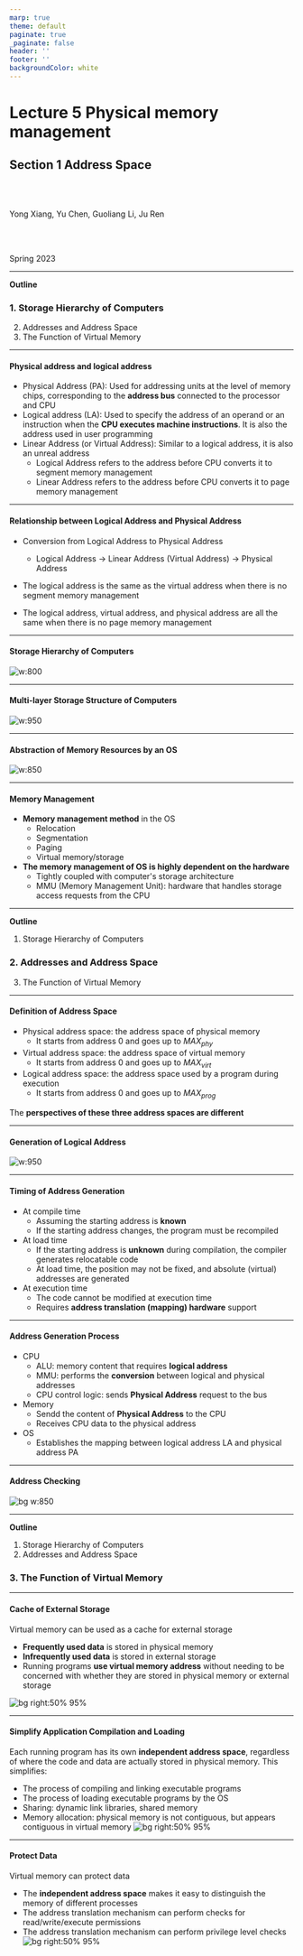 ```yaml
---
marp: true
theme: default
paginate: true
_paginate: false
header: ''
footer: ''
backgroundColor: white
---
```


<!-- theme: gaia -->
<!-- _class: lead -->

# Lecture 5 Physical memory management
## Section 1 Address Space
<br>
<br>

Yong Xiang, Yu Chen, Guoliang Li, Ju Ren

<br>
<br>

Spring 2023

---
**Outline**

### 1. Storage Hierarchy of Computers
2. Addresses and Address Space
3. The Function of Virtual Memory

---
<style scoped>
{
  font-size: 30px
}
</style>

#### Physical address and logical address

- Physical Address (PA): Used for addressing units at the level of memory chips, corresponding to the **address bus** connected to the processor and CPU
- Logical address (LA): Used to specify the address of an operand or an instruction when the **CPU executes machine instructions**. It is also the address used in user programming
- Linear Address (or Virtual Address): Similar to a logical address, it is also an unreal address
   - Logical Address refers to the address before CPU converts it to segment memory management
   - Linear Address refers to the address before CPU converts it to page memory management

---
#### Relationship between Logical Address and Physical Address

- Conversion from Logical Address to Physical Address
   - Logical Address -> Linear Address (Virtual Address) -> Physical Address

- The logical address is the same as the virtual address when there is no segment memory management
- The logical address, virtual address, and physical address are all the same when there is no page memory management

---
#### Storage Hierarchy of Computers

![w:800](figs/computer.png)



---

#### Multi-layer Storage Structure of Computers
![w:950](figs/mem-layers.png)


---
#### Abstraction of Memory Resources by an OS
![w:850](figs/os-mem-mgr.png)



---

#### Memory Management

- **Memory management method** in the OS
   - Relocation
   - Segmentation
   - Paging
   - Virtual memory/storage
- **The memory management of OS is highly dependent on the hardware**
   - Tightly coupled with computer's storage architecture
   - MMU (Memory Management Unit): hardware that handles storage access requests from the CPU


---
**Outline**

1. Storage Hierarchy of Computers
### 2. Addresses and Address Space
3. The Function of Virtual Memory

---

#### Definition of Address Space


- Physical address space: the address space of physical memory
   - It starts from address $0$ and goes up to $MAX_{phy}$
- Virtual address space: the address space of virtual memory
   - It starts from address $0$ and goes up to $MAX_{virt}$
- Logical address space: the address space used by a program during execution
   - It starts from address $0$ and goes up to $MAX_{prog}$

The **perspectives of these three address spaces are different**

---

#### Generation of Logical Address 
![w:950](figs/create-logic-addr.png)



---
<style scoped>
{
  font-size: 30px
}
</style>

#### Timing of Address Generation

- At compile time
   - Assuming the starting address is **known**
   - If the starting address changes, the program must be recompiled
- At load time
   - If the starting address is **unknown** during compilation, the compiler generates relocatable code
   - At load time, the position may not be fixed, and absolute (virtual) addresses are generated
- At execution time
   - The code cannot be modified at execution time
   - Requires **address translation (mapping) hardware** support


---

#### Address Generation Process
- CPU
   - ALU: memory content that requires **logical address**
   - MMU: performs the **conversion** between logical and physical addresses
   - CPU control logic: sends **Physical Address** request to the bus
- Memory
   - Sendd the content of **Physical Address** to the CPU
   - Receives CPU data to the physical address
- OS
   - Establishes the mapping between logical address LA and physical address PA


---

#### Address Checking
![bg w:850](figs/addr-check-exp.png)


---
**Outline**

1. Storage Hierarchy of Computers
2. Addresses and Address Space
### 3. The Function of Virtual Memory

---
<style scoped>
{
  font-size: 30px
}
</style>

#### Cache of External Storage

Virtual memory can be used as a cache for external storage

- **Frequently used data** is stored in physical memory
- **Infrequently used data** is stored in external storage
- Running programs **use virtual memory address** without needing to be concerned with whether they are stored in physical memory or external storage

![bg right:50% 95%](figs/os-mem-mgr.png)

---
<style scoped>
{
  font-size: 25px
}
</style>

#### Simplify Application Compilation and Loading

Each running program has its own **independent address space**, regardless of where the code and data are actually stored in physical memory. This simplifies:
- The process of compiling and linking executable programs
- The process of loading executable programs by the OS
- Sharing: dynamic link libraries, shared memory
- Memory allocation: physical memory is not contiguous, but appears contiguous in virtual memory
![bg right:50% 95%](figs/os-mem-mgr.png)


---
<style scoped>
{
  font-size: 30px
}
</style>

#### Protect Data

Virtual memory can protect data
- The **independent address space** makes it easy to distinguish the memory of different processes
- The address translation mechanism can perform checks for read/write/execute permissions
- The address translation mechanism can perform privilege level checks
![bg right:50% 95%](figs/os-mem-mgr.png)